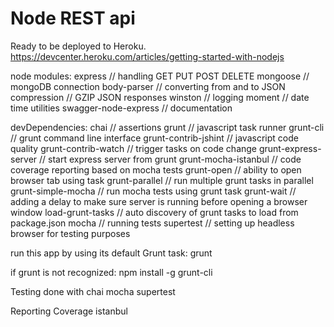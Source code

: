 Node REST api
===================

Ready to be deployed to Heroku.
https://devcenter.heroku.com/articles/getting-started-with-nodejs

node modules:
express // handling GET PUT POST DELETE
mongoose // mongoDB connection
body-parser // converting from and to JSON
compression // GZIP JSON responses
winston // logging
moment // date time utilities
swagger-node-express // documentation

devDependencies:
chai // assertions
grunt // javascript task runner
grunt-cli // grunt command line interface
grunt-contrib-jshint // javascript code quality
grunt-contrib-watch // trigger tasks on code change
grunt-express-server // start express server from grunt
grunt-mocha-istanbul // code coverage reporting based on mocha tests
grunt-open // ability to open browser tab using task
grunt-parallel // run multiple grunt tasks in parallel
grunt-simple-mocha // run mocha tests using grunt task
grunt-wait // adding a delay to make sure server is running before opening a browser window
load-grunt-tasks // auto discovery of grunt tasks to load from package.json
mocha // running tests
supertest // setting up headless browser for testing purposes

run this app by using its default Grunt task:
grunt

if grunt is not recognized:
npm install -g grunt-cli

Testing done with
chai
mocha
supertest

Reporting Coverage
istanbul